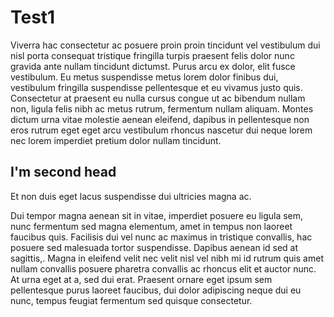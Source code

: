 # Test1

Viverra hac consectetur ac posuere proin proin tincidunt vel vestibulum dui nisl porta consequat tristique fringilla turpis praesent felis dolor nunc gravida ante nullam tincidunt dictumst. Purus arcu ex dolor, elit fusce vestibulum. Eu metus suspendisse metus lorem dolor finibus dui, vestibulum fringilla suspendisse pellentesque et eu vivamus justo quis. Consectetur at praesent eu nulla cursus congue ut ac bibendum nullam non, ligula felis nibh ac metus rutrum, fermentum nullam aliquam. Montes dictum urna vitae molestie aenean eleifend, dapibus in pellentesque non eros rutrum eget eget arcu vestibulum rhoncus nascetur dui neque lorem nec lorem imperdiet pretium dolor nullam tincidunt.

## I'm second head

Et non duis eget lacus suspendisse dui ultricies magna ac.

Dui tempor magna aenean sit in vitae, imperdiet posuere eu ligula sem, nunc fermentum sed magna elementum, amet in tempus non laoreet faucibus quis. Facilisis dui vel nunc ac maximus in tristique convallis, hac posuere sed malesuada tortor suspendisse. Dapibus aenean id sed at sagittis,. Magna in eleifend velit nec velit nisl vel nibh mi id rutrum quis amet nullam convallis posuere pharetra convallis ac rhoncus elit et auctor nunc. At urna eget at a, sed dui erat. Praesent ornare eget ipsum sem pellentesque purus laoreet faucibus, dui dolor adipiscing neque dui eu nunc, tempus feugiat fermentum sed quisque consectetur.
